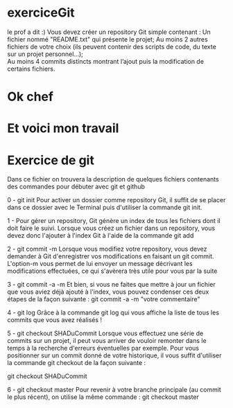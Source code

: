 # exerciceGit
le prof a dit :) Vous devez créer un repository Git simple contenant : Un fichier nommé "README.txt" qui présente le projet; 
Au moins 2 autres fichiers de votre choix (ils peuvent contenir des scripts de code, du texte sur un projet personnel...);  
Au moins 4 commits distincts montrant l’ajout puis la modification de certains fichiers.


# Ok chef

# Et voici mon travail
# Exercice de git	

Dans ce fichier on trouvera la description de quelques fichiers contenants des commandes pour débuter avec git et github

0 - git init
Pour activer un dossier comme repository Git, il suffit de se placer dans ce dossier avec le Terminal puis d'utiliser la commande git init. 

1 - Pour gérer un repository, Git génère un index de tous les fichiers dont il doit faire le suivi. Lorsque vous créez un fichier dans un repository, vous devez donc l'ajouter à l'index Git à l'aide de la commande git add

2 - git commit -m
Lorsque vous modifiez votre repository, vous devez demander à Git d'enregistrer vos modifications en faisant un git commit. L'option-m vous permet de lui envoyer un message décrivant les modifications effectuées, ce qui s'avèrera très utile pour vous par la suite

3 - git commit -a -m
Et bien, si vous ne faites que mettre à jour un fichier que vous aviez déjà ajouté à l'index, vous pouvez condenser ces deux étapes de la façon suivante : git commit -a -m "votre commentaire"

4 - git log
Grâce à la commande  git log qui vous affiche la liste de tous les commits que vous avez réalisés ! 

5 - git checkout SHADuCommit
Lorsque vous effectuez une série de commits sur un projet, il peut vous arriver de vouloir remonter dans le temps à la recherche d'erreurs éventuelles par exemple. Pour vous positionner sur un commit donné de votre historique, il vous suffit d'utiliser la commande git checkout de la façon suivante : 

git checkout SHADuCommit

6 - git checkout master
Pour revenir à votre branche principale (au commit le plus récent), on utilise la même commande : 
git checkout master